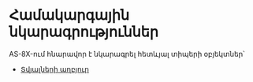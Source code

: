 # Համակարգային նկարագրություններ
AS-8X-ում հնարավոր է նկարագրել հետևյալ տիպերի օբյեկտներ՝
- [Տվյալների աղբյուր](DataSource.md)
